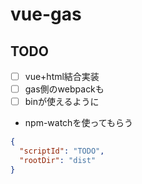 # vue-gas
## TODO
- [ ] vue+html結合実装
- [ ] gas側のwebpackも
- [ ] binが使えるように

- npm-watchを使ってもらう
```json:.clasp.json
{
  "scriptId": "TODO",
  "rootDir": "dist"
}
```